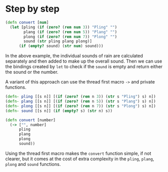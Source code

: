 # Step by step

```clojure
(defn convert [num]
  (let [pling (if (zero? (rem num 3)) "Pling" "")
        plang (if (zero? (rem num 5)) "Plang" "")
        plong (if (zero? (rem num 7)) "Plong" "")
        sound (str pling plang plong)]
      (if (empty? sound) (str num) sound)))
```

In the above example, the individual sounds of rain are calculated separately and then added to make up the overall sound.
Then we can use the bindings created by `let` to check if the `sound` is empty and return either the sound or the number.

A variant of this approach can use the thread first macro `->` and private functions.

```clojure
(defn- pling [[s n]] [(if (zero? (rem n 3)) (str s "Pling") s) n])
(defn- plang [[s n]] [(if (zero? (rem n 5)) (str s "Plang") s) n])
(defn- plong [[s n]] [(if (zero? (rem n 7)) (str s "Plong") s) n])
(defn- sound [[s n]] (if (empty? s) (str n) s))

(defn convert [number]
  (-> ["", number]
      pling
      plang
      plong
      sound))
```

Using the thread first macro makes the `convert` function simple, if not clearer, but it comes at the cost of extra complexity in the `pling`, `plang`, `plong` and `sound` functions.
